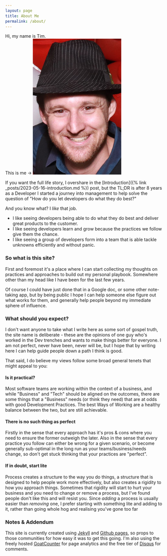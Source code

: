```yaml
---
layout: page
title: About Me
permalink: /about/
---
```


Hi, my name is Tim.  
This is me -> ![headshot](img/headshot-2022.jpg)

If you want the full life story, I overshare in the [Introduction]({% link _posts/2023-05-16-introduction.md %}) post, but the TL;DR is after 8 years as a Developer I started a journey into management to help solve the question of "How do you let developers do what they do best?"

And you know what? I *like* that job.

* I like seeing developers being able to do what they do best and deliver great products to the customer.
* I like seeing developers learn and grow because the practices we follow give them the chance.
* I like seeing a group of developers form into a team that is able tackle unknowns efficiently and without panic.

### So what is this site?  

First and foremost it's a place where I can start collecting my thoughts on practices and approaches to build out my personal playbook. Somewhere other than my head like I have been for the last few years.  

Of course I could have just done that in a Google doc, or some other note-taking app, but by being public I hope I can help someone else figure out what works for them, and generally help people beyond my immediate sphere of influence.

### What should you expect?  

I don't want anyone to take what I write here as some sort of gospel truth, the site name is deliberate - these are the opinions of one guy who's worked in the Dev trenches and wants to make things better for everyone. I am not perfect, never have been, never will be, but I hope that by writing here I can help guide people down a path I think is good.

That said, I do believe my views follow some broad general tenets that might appeal to you:

#### Is it practical?

Most software teams are working within the context of a business, and while "Business" and "Tech" should be aligned on the outcomes, there are some things that a "Business" needs (or think they need) that are at odds with good Development Practices. The best Ways of Working are a healthy balance between the two, but are still achievable.

#### There is no such thing as perfect

Firstly in the sense that every approach has it's pros & cons where you need to ensure the former outweigh the later. Also in the sense that every practice you follow can either be wrong for a given scenario, or become generally sub-optimal in the long run as your teams/business/needs change, so don't get stuck thinking that your practices are "perfect".

#### If in doubt, start lite

Process creates a structure to the way you do things, a structure that is designed to help people work more effectively, but also creates a rigidity to how you approach things. Sometimes that rigidity will start to hurt your business and you need to change or remove a process, but I've found people don't like this and will resist you. Since *adding* a process is usually easier than *removing* one, I prefer starting with something lite and adding to it, rather than going whole hog and realising you've gone too far

### Notes & Addendum

This site is currently created using [Jekyll](https://jekyllrb.com/) and [Github pages](https://pages.github.com/), so props to those communities for how easy it was to get this going.
I'm also using the freely hosted [GoatCounter](https://www.goatcounter.com/) for page analytics and the free tier of [Disqus](https://disqus.com/) for comments.
